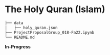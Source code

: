 # The Holy Quran (Islam)

```bash
├── data
│   ├── holy_quran.json
├── ProjectProposalGroup_018-Fa22.ipynb
└── README.md
```

**In-Progress**
